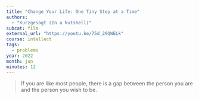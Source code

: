 ```yaml
---
title: "Change Your Life: One Tiny Step at a Time"
authors:
  - "Kurzgesagt (In a Nutshell)"
subcat: film
external_url: "https://youtu.be/75d_29QWELk"
course: intellect
tags:
  - problems
year: 2022
month: jun
minutes: 12
---
```


> If you are like most people, there is a gap between the person you are and the person you wish to be.
